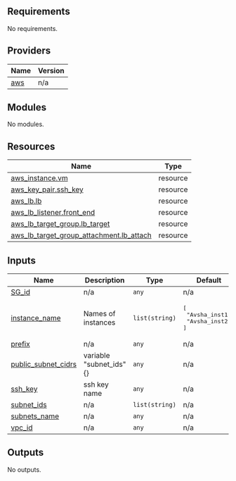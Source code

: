 <!-- BEGIN_TF_DOCS -->
## Requirements

No requirements.

## Providers

| Name | Version |
|------|---------|
| <a name="provider_aws"></a> [aws](#provider\_aws) | n/a |

## Modules

No modules.

## Resources

| Name | Type |
|------|------|
| [aws_instance.vm](https://registry.terraform.io/providers/hashicorp/aws/latest/docs/resources/instance) | resource |
| [aws_key_pair.ssh_key](https://registry.terraform.io/providers/hashicorp/aws/latest/docs/resources/key_pair) | resource |
| [aws_lb.lb](https://registry.terraform.io/providers/hashicorp/aws/latest/docs/resources/lb) | resource |
| [aws_lb_listener.front_end](https://registry.terraform.io/providers/hashicorp/aws/latest/docs/resources/lb_listener) | resource |
| [aws_lb_target_group.lb_target](https://registry.terraform.io/providers/hashicorp/aws/latest/docs/resources/lb_target_group) | resource |
| [aws_lb_target_group_attachment.lb_attach](https://registry.terraform.io/providers/hashicorp/aws/latest/docs/resources/lb_target_group_attachment) | resource |

## Inputs

| Name | Description | Type | Default | Required |
|------|-------------|------|---------|:--------:|
| <a name="input_SG_id"></a> [SG\_id](#input\_SG\_id) | n/a | `any` | n/a | yes |
| <a name="input_instance_name"></a> [instance\_name](#input\_instance\_name) | Names of instances | `list(string)` | <pre>[<br>  "Avsha_inst1",<br>  "Avsha_inst2"<br>]</pre> | no |
| <a name="input_prefix"></a> [prefix](#input\_prefix) | n/a | `any` | n/a | yes |
| <a name="input_public_subnet_cidrs"></a> [public\_subnet\_cidrs](#input\_public\_subnet\_cidrs) | variable "subnet\_ids" {} | `any` | n/a | yes |
| <a name="input_ssh_key"></a> [ssh\_key](#input\_ssh\_key) | ssh key name | `any` | n/a | yes |
| <a name="input_subnet_ids"></a> [subnet\_ids](#input\_subnet\_ids) | n/a | `list(string)` | n/a | yes |
| <a name="input_subnets_name"></a> [subnets\_name](#input\_subnets\_name) | n/a | `any` | n/a | yes |
| <a name="input_vpc_id"></a> [vpc\_id](#input\_vpc\_id) | n/a | `any` | n/a | yes |

## Outputs

No outputs.
<!-- END_TF_DOCS -->